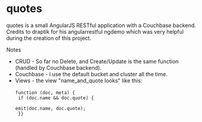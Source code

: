 # quotes
quotes is a small AngularJS RESTful application with a Couchbase backend.<br> Credits to draptik for his angularrestful ngdemo which was very helpful during the creation of this project.

Notes<br>
* CRUD - So far no Delete, and Create/Update is the same function (handled by Couchbase backend).
* Couchbase - I use the default bucket and cluster all the time.<br>
* Views - the view "name_and_quote looks" like this:<br>
<code> function (doc, meta) {<br>
  if (doc.name && doc.quote) {<br>
    emit(doc.name, doc.quote);<br>
  }}
</code>


